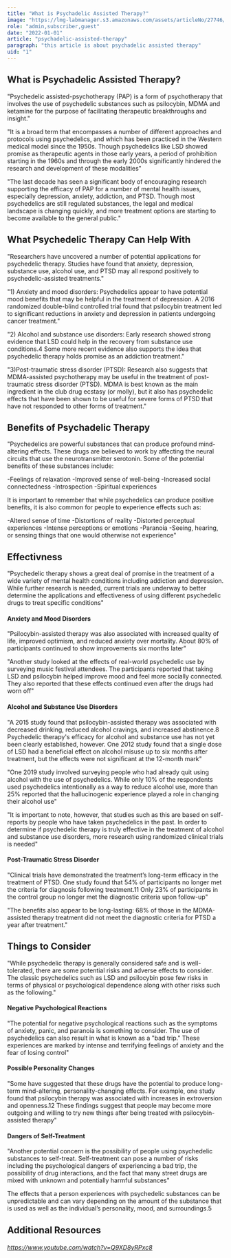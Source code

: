 ```yaml
---
title: "What is Psychadelic Assisted Therapy?"
image: "https://lmg-labmanager.s3.amazonaws.com/assets/articleNo/27746/aImg/50386/largest-study-of-psychedelic-drugs-and-how-they-affect-brain-chemistry-l.jpg"
role: "admin,subscriber,guest"
date: "2022-01-01"
article: "psychadelic-assisted-therapy"
paragraph: "this article is about psychadelic assisted therapy"
uid: "1"
---
```


## What is Psychadelic Assisted Therapy?
"Psychedelic assisted-psychotherapy (PAP) is a form of psychotherapy that involves the use of psychedelic substances such as psilocybin, MDMA and ketamine for the purpose of facilitating therapeutic breakthroughs and insight."

"It is a broad term that encompasses a number of different approaches and protocols using psychedelics, and which has been practiced in the Western medical model since the 1950s. Though psychedelics like LSD showed promise as therapeutic agents in those early years, a period of prohibition starting in the 1960s and through the early 2000s significantly hindered the research and development of these modalities"

"The last decade has seen a significant body of encouraging research supporting the efficacy of PAP for a number of mental health issues, especially depression, anxiety, addiction, and PTSD. Though most psychedelics are still regulated substances, the legal and medical landscape is changing quickly, and more treatment options are starting to become available to the general public."

## What Psychedelic Therapy Can Help With
"Researchers have uncovered a number of potential applications for psychedelic therapy. Studies have found that anxiety, depression, substance use, alcohol use, and PTSD may all respond positively to psychedelic-assisted treatments."

"1) Anxiety and mood disorders: Psychedelics appear to have potential mood benefits that may be helpful in the treatment of depression. A 2016 randomized double-blind controlled trial found that psilocybin treatment led to significant reductions in anxiety and depression in patients undergoing cancer treatment."

"2) Alcohol and substance use disorders: Early research showed strong evidence that LSD could help in the recovery from substance use conditions.4 Some more recent evidence also supports the idea that psychedelic therapy holds promise as an addiction treatment."

"3)Post-traumatic stress disorder (PTSD): Research also suggests that MDMA-assisted psychotherapy may be useful in the treatment of post-traumatic stress disorder (PTSD). MDMA is best known as the main ingredient in the club drug ecstasy (or molly), but it also has psychedelic effects that have been shown to be useful for severe forms of PTSD that have not responded to other forms of treatment."

## Benefits of Psychadelic Therapy 
"Psychedelics are powerful substances that can produce profound mind-altering effects. These drugs are believed to work by affecting the neural circuits that use the neurotransmitter serotonin. Some of the potential benefits of these substances include:

-Feelings of relaxation
-Improved sense of well-being
-Increased social connectedness
-Introspection
-Spiritual experiences 

It is important to remember that while psychedelics can produce positive benefits, it is also common for people to experience effects such as:

-Altered sense of time
-Distortions of reality
-Distorted perceptual experiences
-Intense perceptions or emotions
-Paranoia
-Seeing, hearing, or sensing things that one would otherwise not experience"

## Effectivness
"Psychedelic therapy shows a great deal of promise in the treatment of a wide variety of mental health conditions including addiction and depression. While further research is needed, current trials are underway to better determine the applications and effectiveness of using different psychedelic drugs to treat specific conditions"

#### Anxiety and Mood Disorders
"Psilocybin-assisted therapy was also associated with increased quality of life, improved optimism, and reduced anxiety over mortality. About 80% of participants continued to show improvements six months later"

"Another study looked at the effects of real-world psychedelic use by surveying music festival attendees. The participants reported that taking LSD and psilocybin helped improve mood and feel more socially connected. They also reported that these effects continued even after the drugs had worn off"


#### Alcohol and Substance Use Disorders
"A 2015 study found that psilocybin-assisted therapy was associated with decreased drinking, reduced alcohol cravings, and increased abstinence.8 Psychedelic therapy's efficacy for alcohol and substance use has not yet been clearly established, however. One 2012 study found that a single dose of LSD had a beneficial effect on alcohol misuse up to six months after treatment, but the effects were not significant at the 12-month mark"

"One 2019 study involved surveying people who had already quit using alcohol with the use of psychedelics. While only 10% of the respondents used psychedelics intentionally as a way to reduce alcohol use, more than 25% reported that the hallucinogenic experience played a role in changing their alcohol use"

"It is important to note, however, that studies such as this are based on self-reports by people who have taken psychedelics in the past. In order to determine if psychedelic therapy is truly effective in the treatment of alcohol and substance use disorders, more research using randomized clinical trials is needed"

#### Post-Traumatic Stress Disorder
"Clinical trials have demonstrated the treatment’s long-term efficacy in the treatment of PTSD. One study found that 54% of participants no longer met the criteria for diagnosis following treatment.11 Only 23% of participants in the control group no longer met the diagnostic criteria upon follow-up"

"The benefits also appear to be long-lasting: 68% of those in the MDMA-assisted therapy treatment did not meet the diagnostic criteria for PTSD a year after treatment."

## Things to Consider
"While psychedelic therapy is generally considered safe and is well-tolerated, there are some potential risks and adverse effects to consider. The classic psychedelics such as LSD and psilocybin pose few risks in terms of physical or psychological dependence along with other risks such as the following."

#### Negative Psychological Reactions
"The potential for negative psychological reactions such as the symptoms of anxiety, panic, and paranoia is something to consider. The use of psychedelics can also result in what is known as a "bad trip." These experiences are marked by intense and terrifying feelings of anxiety and the fear of losing control"

#### Possible Personality Changes
"Some have suggested that these drugs have the potential to produce long-term mind-altering, personality-changing effects. For example, one study found that psilocybin therapy was associated with increases in extroversion and openness.12 These findings suggest that people may become more outgoing and willing to try new things after being treated with psilocybin-assisted therapy"

#### Dangers of Self-Treatment
"Another potential concern is the possibility of people using psychedelic substances to self-treat. Self-treatment can pose a number of risks including the psychological dangers of experiencing a bad trip, the possibility of drug interactions, and the fact that many street drugs are mixed with unknown and potentially harmful substances"

The effects that a person experiences with psychedelic substances can be unpredictable and can vary depending on the amount of the substance that is used as well as the individual’s personality, mood, and surroundings.5


## Additional Resources

###### https://www.youtube.com/watch?v=Q9XD8yRPxc8